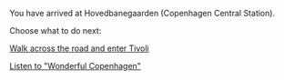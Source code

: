 You have arrived at Hovedbanegaarden (Copenhagen Central Station).

Choose what to do next:


[Walk across the road and enter Tivoli](https://www.youtube.com/watch?v=HzXV2DnLRT4)

[Listen to "Wonderful Copenhagen"](https://www.youtube.com/watch?v=sMbbg0k4Xeo) 
